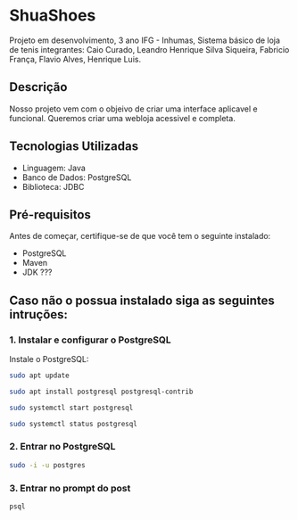 # ShuaShoes
Projeto em desenvolvimento, 3 ano IFG - Inhumas, Sistema básico de loja de tenis
integrantes: Caio Curado, Leandro Henrique Silva Siqueira, Fabricio França, Flavio Alves, Henrique Luis.

## Descrição
Nosso projeto vem com o objeivo de criar uma interface aplicavel e funcional. Queremos criar uma webloja acessivel e completa. 

## Tecnologias Utilizadas
- Linguagem: Java
- Banco de Dados: PostgreSQL
- Biblioteca: JDBC

## Pré-requisitos
Antes de começar, certifique-se de que você tem o seguinte instalado:
- PostgreSQL
- Maven
- JDK ???

## Caso não o possua instalado siga as seguintes intruções:

### 1. Instalar e configurar o PostgreSQL
Instale o PostgreSQL:
```bash
sudo apt update

sudo apt install postgresql postgresql-contrib

sudo systemctl start postgresql

sudo systemctl status postgresql


```

### 2. Entrar no PostgreSQL
```bash
sudo -i -u postgres
```
### 3. Entrar no prompt do post
```bash
psql
```


























